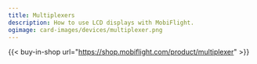 ```yaml
---
title: Multiplexers
description: How to use LCD displays with MobiFlight.
ogimage: card-images/devices/multiplexer.png
---
```


{{< buy-in-shop url="https://shop.mobiflight.com/product/multiplexer" >}}
